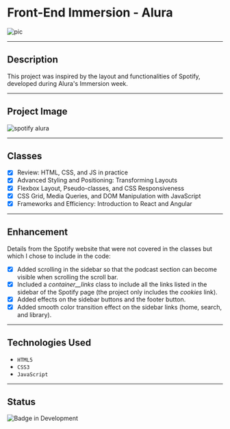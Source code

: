 # Front-End Immersion - Alura

![pic](https://github.com/jessrbl/Imersao_frontend_alura/assets/69112331/57ade176-7a85-4515-913f-065d270905df)

---

## Description
This project was inspired by the layout and functionalities of Spotify, developed during Alura's Immersion week.

---

## Project Image

![spotify alura](https://github.com/jessrbl/Imersao_frontend_alura/assets/69112331/d4ca5bb2-dca2-444b-b9ca-825cb52e1a47)

---

## Classes
- [X] Review: HTML, CSS, and JS in practice
- [X] Advanced Styling and Positioning: Transforming Layouts
- [X] Flexbox Layout, Pseudo-classes, and CSS Responsiveness
- [X] CSS Grid, Media Queries, and DOM Manipulation with JavaScript
- [X] Frameworks and Efficiency: Introduction to React and Angular

---

## Enhancement

Details from the Spotify website that were not covered in the classes but which I chose to include in the code:

- [X] Added scrolling in the sidebar so that the podcast section can become visible when scrolling the scroll bar.
- [X] Included a *container__links* class to include all the links listed in the sidebar of the Spotify page (the project only includes the *cookies* link).
- [X] Added effects on the sidebar buttons and the footer button.
- [X] Added smooth color transition effect on the sidebar links (home, search, and library).

---

## Technologies Used
- ``HTML5``
- ``CSS3``
- ``JavaScript``

---

## Status

![Badge in Development](https://img.shields.io/static/v1?label=STATUS&message=COMPLETED&color=FF69B4&style=for-the-badge)
